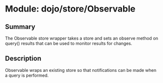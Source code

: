 # Module: dojo/store/Observable

## Summary

The Observable store wrapper takes a store and sets an observe method on query()
results that can be used to monitor results for changes.

## Description

Observable wraps an existing store so that notifications can be made when a query
is performed.

